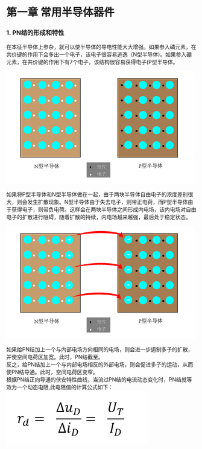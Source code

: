 # 第一章 常用半导体器件
### 1.  PN结的形成和特性
在本征半导体上参杂，就可以使半导体的导电性能大大增强。如果参入磷元素，在共价键的作用下会多出一个电子，该电子很容易逃逸（N型半导体)。如果参入硼元素，在共价键的作用下有7个电子，该结构很容易获得电子(P型半导体。  

![N型半导体和P型半导体](./img/1-01.png)

如果将P型半导体和N型半导体做在一起，由于两块半导体自由电子的浓度差别很大，则会发生扩散现象。N型半导体由于失去电子，则带正电荷，而P型半导体由于获得电子，则带负电荷。这样会在两块半导体之间形成内电场，该内电场对自由电子的扩散进行阻碍，随着扩散的持续，内电场越来越强，最后处于稳定状态。  

![PN结的形成过程](./img/1-02.png)

如果给PN结加上一个与内部电场方向相同的电场，则会进一步遏制多子的扩散，并使空间电荷区加宽。此时，PN结截至。   
反之，给PN结加上一个与内部电场相反的外部电场，则会促进多子的运动，从而使PN结导通。此时，空间电荷区变窄。  
根据PN结正向导通的伏安特性曲线，当流过PN结的电流动态变化时，PN结就等效为一个动态电阻,此电阻值的计算公式如下：  
![](./img/1-03.png)


